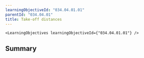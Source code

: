 ```yaml
---
learningObjectiveId: "034.04.01.01"
parentId: "034.04.01"
title: Take-off distances
---
```


```tsx eval
<LearningObjectives learningObjectiveId={"034.04.01.01"} />
```

## Summary
